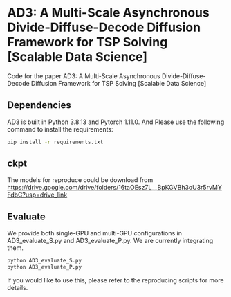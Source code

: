 # AD3: A Multi-Scale Asynchronous Divide-Diffuse-Decode Diffusion Framework for TSP Solving [Scalable Data Science]
Code for the paper AD3: A Multi-Scale Asynchronous Divide-Diffuse-Decode Diffusion Framework for TSP Solving [Scalable Data Science]

## Dependencies
AD3 is built in Python 3.8.13  and Pytorch  1.11.0. 
And Please use the following command to install the requirements:
```bash
pip install -r requirements.txt
```
## ckpt
The models for reproduce could be download from https://drive.google.com/drive/folders/16taOEsz7L__BpKGVBh3oU3r5rvMYFdbC?usp=drive_link

## Evaluate
We provide both single-GPU and multi-GPU configurations in AD3_evaluate_S.py and AD3_evaluate_P.py. We are currently integrating them.
```bash
python AD3_evaluate_S.py
python AD3_evaluate_P.py
```
If you would like to use this, please refer to the reproducing scripts for more details.
